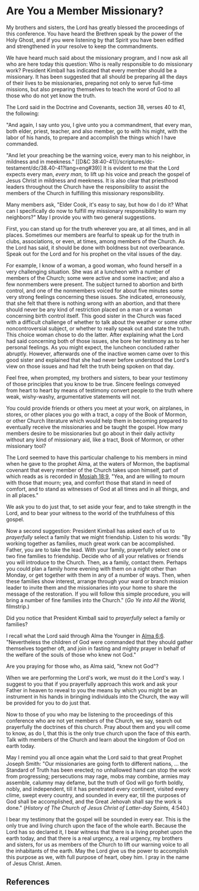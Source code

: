 # Are You a Member Missionary?

My brothers and sisters, the Lord has greatly blessed the proceedings of this
conference. You have heard the Brethren speak by the power of the Holy Ghost,
and if you were listening by that Spirit you have been edified and
strengthened in your resolve to keep the commandments.

We have heard much said about the missionary program, and I now ask all who
are here today this question: Who is really responsible to do missionary work?
President Kimball has indicated that every member should be a missionary. It
has been suggested that all should be preparing all the days of their lives to
be missionaries, preparing not only to serve full-time missions, but also
preparing themselves to teach the word of God to all those who do not yet know
the truth.

The Lord said in the Doctrine and Covenants, section 38, verses 40 to 41, the
following:

"And again, I say unto you, I give unto you a commandment, that every man,
both elder, priest, teacher, and also member, go to with his might, with the
labor of his hands, to prepare and accomplish the things which I have
commanded.

"And let your preaching be the warning voice, every man to his neighbor, in
mildness and in meekness." [[D&amp;C 38:40-41](/scriptures/dc-
testament/dc/38.40-41?lang=eng#39)] It is evident to me that the Lord expects
every man, _every man,_ to lift up his voice and preach the gospel of Jesus
Christ in mildness and meekness. It is also clear that priesthood leaders
throughout the Church have the responsibility to assist the members of the
Church in fulfilling this missionary responsibility.

Many members ask, "Elder Cook, it's easy to say, but how do I do it? What can
I specifically do now to fulfill my missionary responsibility to warn my
neighbors?" May I provide you with two general suggestions.

First, you can stand up for the truth wherever you are, at all times, and in
all places. Sometimes our members are fearful to speak up for the truth in
clubs, associations, or even, at times, among members of the Church. As the
Lord has said, it should be done with boldness but not overbearance. Speak out
for the Lord and for his prophet on the vital issues of the day.

For example, I know of a woman, a good woman, who found herself in a very
challenging situation. She was at a luncheon with a number of members of the
Church; some were active and some inactive; and also a few nonmembers were
present. The subject turned to abortion and birth control, and one of the
nonmembers voiced for about five minutes some very strong feelings concerning
these issues. She indicated, erroneously, that she felt that there is nothing
wrong with an abortion, and that there should never be any kind of restriction
placed on a man or a woman concerning birth control itself. This good sister
in the Church was faced with a difficult challenge of whether to talk about
the weather or some other noncontroversial subject, or whether to really speak
out and state the truth. This choice woman chose to do the latter. After
explaining what the Lord had said concerning both of those issues, she bore
her testimony as to her personal feelings. As you might expect, the luncheon
concluded rather abruptly. However, afterwards one of the inactive women came
over to this good sister and explained that she had never before understood
the Lord's view on those issues and had felt the truth being spoken on that
day.

Feel free, when prompted, my brothers and sisters, to bear your testimony of
those principles that you know to be true. Sincere feelings conveyed from
heart to heart by means of testimony convert people to the truth where weak,
wishy-washy, argumentative statements will not.

You could provide friends or others you meet at your work, on airplanes, in
stores, or other places you go with a tract, a copy of the Book of Mormon, or
other Church literature which would help them in becoming prepared to
eventually receive the missionaries and be taught the gospel. How many members
desire to be missionaries but go about in their daily activity without any
kind of missionary aid, like a tract, Book of Mormon, or other missionary
tool?

The Lord seemed to have this particular challenge to his members in mind when
he gave to the prophet Alma, at the waters of Mormon, the baptismal covenant
that every member of the Church takes upon himself, part of which reads as is
recorded in [Mosiah 18:9](/scriptures/bofm/mosiah/18.9?lang=eng#8), "Yea, and
are willing to mourn with those that mourn; yea, and comfort those that stand
in need of comfort, and to stand as witnesses of God at all times and in all
things, and in all places."

We ask you to do just that, to set aside your fear, and to take strength in
the Lord, and to bear your witness to the world of the truthfulness of this
gospel.

Now a second suggestion: President Kimball has asked each of us to
_prayerfully_ select a family that we might friendship. Listen to his words:
"By working together as families, much great work can be accomplished. Father,
you are to take the lead. With your family, prayerfully select one or two fine
families to friendship. Decide who of all your relatives or friends you will
introduce to the Church. Then, as a family, contact them. Perhaps you could
plan a family home evening with them on a night other than Monday, or get
together with them in any of a number of ways. Then, when these families show
interest, arrange through your ward or branch mission leader to invite them
and the missionaries into your home to share the message of the restoration.
If you will follow this simple procedure, you will bring a number of fine
families into the Church." (_Go Ye into All the World,_ filmstrip.)

Did you notice that President Kimball said to _prayerfully_ select a family or
families?

I recall what the Lord said through Alma the Younger in [Alma
6:6](/scriptures/bofm/alma/6.6?lang=eng#5). "Nevertheless the children of God
were commanded that they should gather themselves together oft, and join in
fasting and mighty prayer in behalf of the welfare of the souls of those who
knew not God."

Are you praying for those who, as Alma said, "knew not God"?

When we are performing the Lord's work, we must do it the Lord's way. I
suggest to you that if you prayerfully approach this work and ask your Father
in heaven to reveal to you the means by which you might be an instrument in
his hands in bringing individuals into the Church, the way will be provided
for you to do just that.

Now to those of you who may be listening to the proceedings of this conference
who are not yet members of the Church, we say, search out prayerfully the
doctrines of this church. Pray about them and you will come to know, as do I,
that this is the only true church upon the face of this earth. Talk with
members of the Church and learn about the kingdom of God on earth today.

May I remind you all once again what the Lord said to that great Prophet
Joseph Smith: "Our missionaries are going forth to different nations, ... the
Standard of Truth has been erected; no unhallowed hand can stop the work from
progressing; persecutions may rage, mobs may combine, armies may assemble,
calumny may defame, but the truth of God will go forth boldly, nobly, and
independent, till it has penetrated every continent, visited every clime,
swept every country, and sounded in every ear, till the purposes of God shall
be accomplished, and the Great Jehovah shall say the work is done." (_History
of The Church of Jesus Christ of Latter-day Saints,_ 4:540.)

I bear my testimony that the gospel will be sounded in every ear. This is the
only true and living church upon the face of the whole earth. Because the Lord
has so declared it, I bear witness that there is a living prophet upon the
earth today, and that there is a real urgency, a real urgency, my brothers and
sisters, for us as members of the Church to lift our warning voice to all the
inhabitants of the earth. May the Lord give us the power to accomplish this
purpose as we, with full purpose of heart, obey him. I pray in the name of
Jesus Christ. Amen.

## References

